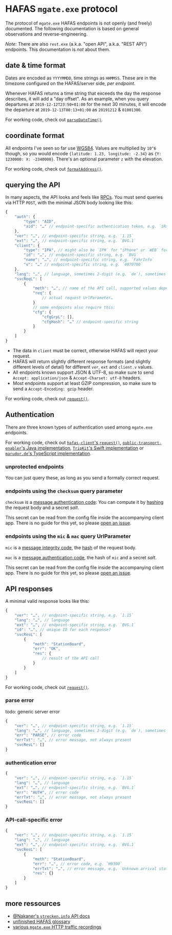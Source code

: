 # HAFAS `mgate.exe` protocol

The protocol of `mgate.exe` HAFAS endpoints is not openly (and freely) documented. The following documentation is based on general observations and reverse-engineering.

*Note:* There are also `rest.exe` (a.k.a. "open API", a.k.a. "REST API") endpoints. This documentation is *not* about them.

## date & time format

Dates are encoded as `YYYYMMDD`, time strings as `HHMMSS`. These are in the timezone configured on the HAFAS/server side, *per endpoint*.

Whenever HAFAS returns a time string that exceeds the day the response describes, it will add a "day offset". As an example, when you query departures at `2019-12-12T23:50+01:00` for the next 30 minutes, it will encode the departure at `2019-12-13T00:13+01:00` as `20191212` & `01001300`.

For working code, check out [`parseDateTime()`](../parse/date-time.js).

## coordinate format

All endpoints I've seen so far use [WGS84](http://wiki.gis.com/wiki/index.php/WGS84). Values are multiplied by `10^6` though, so you would encode `{latitude: 1.23, longitude: -2.34}` as `{Y: 1230000: X: -2340000}`. There's an optional parameter `z` with the elevation.

For working code, check out [`formatAddress()`](../format/address.js).

## querying the API

In many aspects, the API looks and feels like [RPCs](https://en.wikipedia.org/wiki/Remote_procedure_call). You must send queries via HTTP `POST`, with the minimal JSON body looking like this:

```js
{
	"auth": {
		"type": "AID",
		"aid": "…" // endpoint-specific authentication token, e.g. `1Rxs112shyHLatUX4fofnmdxK`
	},
	"ver": "…", // endpoint-specific string, e.g. `1.15`
	"ext": "…", // endpoint-specific string, e.g. `BVG.1`
	"client": {
		"type": "IPA", // might also be `IPH` for "iPhone" or `WEB` for "web client"
		"id": "…", // endpoint-specific string, e.g. `BVG`
		"name": "…", // endpoint-specific string, e.g. `FahrInfo`
		"v": "…" // endpoint-specific string, e.g. `4070700`
	},
	"lang": "…", // language, sometimes 2-digit (e.g. `de`), sometimes 3-digit (e.g. `deu`)
	"svcReqL": [
		{
			"meth": "…", // name of the API call, supported values depend on the endpoint
			"req": {
				// actual request UrlParameter…
			}
			// some endpoints also require this:
			"cfg": {
				"cfgGrpL": [],
				"cfgHash": "…" // endpoint-specific string
			}
		}
	]
}
```

- The data in `client` must be correct, otherwise HAFAS will reject your request.
- HAFAS will return slightly different response formats (and slightly different levels of detail) for different `ver`, `ext` and `client.v` values.
- All endpoints known support JSON & UTF-8, so make sure to send `Accept: application/json` & `Accept-Charset: utf-8` headers.
- Most endpoints support at least GZIP compression, so make sure to send a `Accept-Encoding: gzip` header.

For working code, check out [`request()`](lib/request.js).

## Authentication

There are three known types of authentication used among `mgate.exe` endpoints.

For working code, check out [`hafas-client`'s `request()`](lib/request.js), [`public-transport-enabler`'s Java implementation](https://github.com/schildbach/public-transport-enabler/blob/69614c87af627e2feafc576882f2ccccdbf4b7e6/src/de/schildbach/pte/AbstractHafasClientInterfaceProvider.java#L845-L860), [`TripKit`'s Swift implementation](https://github.com/alexander-albers/tripkit/blob/724b6cd8c258c9c61e7443c81e914618b79393cb/TripKit/AbstractHafasClientInterfaceProvider.swift#L1473-L1495) or [`marudor.de`'s TypeScript implementation](https://github.com/marudor/BahnhofsAbfahrten/blob/cf64d53c6902981ec529d3952253b2c83bff9221/src/server/HAFAS/profiles.ts#L30-L54).

### unprotected endpoints

You can just query these, as long as you send a formally correct request.

### endpoints using the `checksum` query parameter

`checksum` is a [message authentication code](https://en.wikipedia.org/wiki/Message_authentication_code): You can compute it by [hashing](https://en.wikipedia.org/wiki/Hash_function) the request body and a secret *salt*.

This secret can be read from the config file inside the accompanying client app. There is no guide for this yet, so please [open an issue](https://github.com/public-transport/hafas-client/issues/new).

### endpoints using the `mic` & `mac` query UrlParameter

`mic` is a [message integrity code](https://en.wikipedia.org/wiki/Message_authentication_code), the [hash](https://en.wikipedia.org/wiki/Hash_function) of the request body.

`mac` is a [message authentication code](https://en.wikipedia.org/wiki/Message_authentication_code), the hash of `mic` and a secret *salt*.

This secret can be read from the config file inside the accompanying client app. There is no guide for this yet, so please [open an issue](https://github.com/public-transport/hafas-client/issues/new).

## API responses

A minimal valid response looks like this:

```js
{
	"ver": "…", // endpoint-specific string, e.g. `1.15`
	"lang": "…", // language
	"ext": "…", // endpoint-specific string, e.g. `BVG.1`
	"id": "…", // unique ID for each response?
	"svcResL": [
		{
			"meth": "StationBoard",
			"err": "OK",
			"res": {
				// result of the API call
			}
		}
	]
}
```

For working code, check out [`request()`](lib/request.js).

### parse error

todo: generic server error

```js
{
	"ver": "…", // endpoint-specific string, e.g. `1.15`
	"lang": "…", // language, sometimes 2-digit (e.g. `de`), sometimes 3-digit (e.g. `deu`)
	"err": "PARSE", // error code
	"errTxt": "…", // error message, not always present
	"svcResL": []
}
```

### authentication error

```js
{
	"ver": "…", // endpoint-specific string, e.g. `1.15`
	"lang": "…", // language
	"ext": "…", // endpoint-specific string, e.g. `BVG.1`
	"err": "AUTH", // error code
	"errTxt": "…", // error message, not always present
	"svcResL": []
}
```

### API-call-specific error

```js
{
	"ver": "…", // endpoint-specific string, e.g. `1.15`
	"lang": "…", // language
	"ext": "…", // endpoint-specific string, e.g. `BVG.1`
	"svcResL": [
		{
			"meth": "StationBoard",
			"err": "…", // error code, e.g. `H9300`
			"errTxt": "…", // error message, e.g. `Unknown arrival station`
			"res": {}
		}
	]
}
```

## more ressources

- [@Nakaner's `strecken.info` API docs](https://github.com/Nakaner/bahnstoerungen/tree/62a72b1e0f0255668500b438187ff65aef39242a/api-doc/db-strecken-info)
- [unfinished HAFAS glossary](https://gist.github.com/derhuerst/74b703e2a0fc64e4a0fa8fbb1f3a61b4)
- [various `mgate.exe` HTTP traffic recordings](https://gist.github.com/search?q=post+mgate.exe&ref=searchresults)

